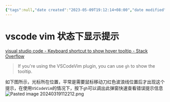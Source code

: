 ```yaml
---
{"tags":null,"date created":"2023-05-09T19:12:14+08:00","date modified":"2024-03-19T11:23:42+08:00","dg-publish":true,"view-date":"2024-03-19","view-count":1,"permalink":"/card/101 Tools/vscode vim 状态下显示提示/","dgPassFrontmatter":true,"noteIcon":"2","created":"2023-05-09T19:12:14+08:00","updated":"2024-03-19T11:23:42+08:00"}
---
```



# vscode vim 状态下显示提示

[visual studio code - Keyboard shortcut to show hover tooltip - Stack Overflow](https://stackoverflow.com/questions/32279384/keyboard-shortcut-to-show-hover-tooltip#:~:text=The%20trick%20is%20timing.,CMD%2FCtrl%20%2B%20press%20K.)

> If you're using the VSCodeVim plugin, you can use `gh` to show the tooltip. [](https://stackoverflow.com/a/66860229)

如下图所示，光标所在位置，平常是需要鼠标移动刀红色波浪线位置后才出现这个提示，在使用`VSCodeVim`的情况下，按下`gh`可以调出此弹窗快速查看错误提示信息
![Pasted image 20240319112212.png](/img/user/attachs/Pasted%20image%2020240319112212.png)
